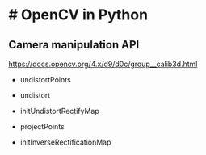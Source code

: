 # # OpenCV in Python



## Camera manipulation API

https://docs.opencv.org/4.x/d9/d0c/group__calib3d.html

- undistortPoints
- undistort
- initUndistortRectifyMap



- projectPoints
- initInverseRectificationMap